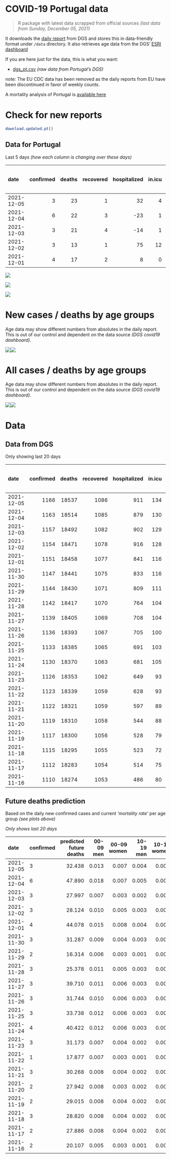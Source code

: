 COVID-19 Portugal data
================

> R package with latest data scrapped from official sources *(last data
> from Sunday, December 05, 2021)*

It downloads the [daily
report](https://covid19.min-saude.pt/relatorio-de-situacao/) from DGS
and stores this in data-friendly format under `/data` directory. It also
retrieves age data from the DGS’ [ESRI
dashboard](https://covid19.min-saude.pt/ponto-de-situacao-atual-em-portugal/)

If you are here just for the data, this is what you want:

-   [dgs\_pt.csv](raw/master/data/dgs_pt.csv) *(raw data from Portugal’s
    DGS)*

note: The EU CDC data has been removed as the daily reports from EU have
been discontinued in favor of weekly counts.

A mortality analysis of Portugal is [available
here](https://averissimo.github.io/covid19-analysis/mortality.html)

# Check for new reports

``` r
download.updated.pt()
```

## Data for Portugal

Last 5 days *(how each column is changing over these days)*

| date       | confirmed | deaths | recovered | hospitalized | in.icu | first vaccine | second vaccine | confirmed m 00-09 | confirmed w 00-09 | confirmed m 10-19 | confirmed w 10-19 | confirmed m 20-29 | confirmed w 20-29 | confirmed m 30-39 | confirmed w 30-39 | confirmed m 40-49 | confirmed w 40-49 | confirmed m 50-59 | confirmed w 50-59 | confirmed m 60-69 | confirmed w 60-69 | confirmed m 70-79 | confirmed w 70-79 | confirmed m 80+ | confirmed w 80+ | death m 00-09 | death w 00-09 | death m 10-19 | death w 10-19 | death m 20-29 | death w 20-29 | death m 30-39 | death w 30-39 | death m 40-49 | death w 40-49 | death m 50-59 | death w 50-59 | death m 60-69 | death w 60-69 | death m 70-79 | death w 70-79 | death m 80+ | death w 80+ |
|:-----------|----------:|-------:|----------:|-------------:|-------:|--------------:|---------------:|------------------:|------------------:|------------------:|------------------:|------------------:|------------------:|------------------:|------------------:|------------------:|------------------:|------------------:|------------------:|------------------:|------------------:|------------------:|------------------:|----------------:|----------------:|--------------:|--------------:|--------------:|--------------:|--------------:|--------------:|--------------:|--------------:|--------------:|--------------:|--------------:|--------------:|--------------:|--------------:|--------------:|--------------:|------------:|------------:|
| 2021-12-05 |         3 |     23 |         1 |           32 |      4 |            NA |             NA |               264 |               258 |               237 |               192 |               307 |               198 |               232 |               256 |               351 |               369 |               208 |               249 |               191 |               204 |                91 |                90 |              34 |              51 |             0 |             0 |             0 |             0 |             0 |             0 |             0 |             0 |             0 |             0 |             1 |             0 |             2 |             0 |             3 |             0 |           7 |          10 |
| 2021-12-04 |         6 |     22 |         3 |          -23 |      1 |            NA |             NA |               356 |               283 |               338 |               283 |               456 |               367 |               428 |               378 |               468 |               528 |               378 |               388 |               274 |               293 |               178 |               151 |              37 |              64 |             0 |             0 |             0 |             0 |             0 |             0 |             0 |             0 |             0 |             0 |             0 |             1 |             2 |             2 |             3 |             5 |           6 |           3 |
| 2021-12-03 |         3 |     21 |         4 |          -14 |      1 |            NA |             NA |               139 |               119 |               138 |               104 |               198 |               145 |               188 |               199 |               214 |               214 |               174 |               160 |               139 |               143 |                91 |                92 |              25 |              49 |             0 |             0 |             0 |             0 |             0 |             0 |             0 |             0 |             0 |             0 |             0 |             0 |             3 |             0 |             0 |             3 |          10 |           5 |
| 2021-12-02 |         3 |     13 |         1 |           75 |     12 |            NA |             NA |               201 |               195 |               158 |               163 |               221 |               157 |               224 |               228 |               233 |               241 |               182 |               195 |               138 |               121 |                86 |                76 |              32 |              47 |             0 |             0 |             0 |             0 |             0 |             0 |             0 |             0 |             0 |             0 |             1 |             0 |             0 |             0 |             1 |             4 |           3 |           4 |
| 2021-12-01 |         4 |     17 |         2 |            8 |      0 |            NA |             NA |               300 |               323 |               274 |               207 |               342 |               243 |               332 |               367 |               384 |               401 |               293 |               327 |               244 |               239 |               125 |               153 |              44 |              69 |             0 |             0 |             0 |             0 |             0 |             0 |             0 |             0 |             0 |             0 |             1 |             0 |             0 |             1 |             5 |             2 |           5 |           3 |

![](README_files/figure-gfm/totals-1.svg)<!-- -->

![](README_files/figure-gfm/differential-1.svg)<!-- -->

![](README_files/figure-gfm/differential_7days-1.svg)<!-- -->

# New cases / deaths by age groups

Age data may show different numbers from absolutes in the daily report.
This is out of our control and dependent on the data source *(DGS
covid19 dashboard)*.

![](README_files/figure-gfm/new_cases_deaths-1.svg)<!-- -->![](README_files/figure-gfm/new_cases_deaths-2.svg)<!-- -->

# All cases / deaths by age groups

Age data may show different numbers from absolutes in the daily report.
This is out of our control and dependent on the data source *(DGS
covid19 dashboard)*.

![](README_files/figure-gfm/total_cases_deaths-1.svg)<!-- -->![](README_files/figure-gfm/total_cases_deaths-2.svg)<!-- -->

# Data

## Data from DGS

Only showing last 20 days

| date       | confirmed | deaths | recovered | hospitalized | in.icu | confirmed m 00-09 | confirmed w 00-09 | confirmed m 10-19 | confirmed w 10-19 | confirmed m 20-29 | confirmed w 20-29 | confirmed m 30-39 | confirmed w 30-39 | confirmed m 40-49 | confirmed w 40-49 | confirmed m 50-59 | confirmed w 50-59 | confirmed m 60-69 | confirmed w 60-69 | confirmed m 70-79 | confirmed w 70-79 | confirmed m 80+ | confirmed w 80+ | death m 00-09 | death w 00-09 | death m 10-19 | death w 10-19 | death m 20-29 | death w 20-29 | death m 30-39 | death w 30-39 | death m 40-49 | death w 40-49 | death m 50-59 | death w 50-59 | death m 60-69 | death w 60-69 | death m 70-79 | death w 70-79 | death m 80+ | death w 80+ | first vaccine | second vaccine |
|:-----------|----------:|-------:|----------:|-------------:|-------:|------------------:|------------------:|------------------:|------------------:|------------------:|------------------:|------------------:|------------------:|------------------:|------------------:|------------------:|------------------:|------------------:|------------------:|------------------:|------------------:|----------------:|----------------:|--------------:|--------------:|--------------:|--------------:|--------------:|--------------:|--------------:|--------------:|--------------:|--------------:|--------------:|--------------:|--------------:|--------------:|--------------:|--------------:|------------:|------------:|--------------:|---------------:|
| 2021-12-05 |      1166 |  18537 |      1086 |          911 |    134 |             39804 |             38342 |             62623 |             61990 |             93007 |             94727 |             80920 |             90221 |             84252 |            102941 |             70406 |             87851 |             51836 |             56984 |             33100 |             37083 |           26862 |           53029 |             2 |             1 |             1 |             1 |             8 |             5 |            27 |            20 |           114 |            72 |           376 |           160 |          1169 |           523 |          2472 |          1514 |        5543 |        6529 |            NA |             NA |
| 2021-12-04 |      1163 |  18514 |      1085 |          879 |    130 |             39540 |             38084 |             62386 |             61798 |             92700 |             94529 |             80688 |             89965 |             83901 |            102572 |             70198 |             87602 |             51645 |             56780 |             33009 |             36993 |           26828 |           52978 |             2 |             1 |             1 |             1 |             8 |             5 |            27 |            20 |           114 |            72 |           375 |           160 |          1167 |           523 |          2469 |          1514 |        5536 |        6519 |            NA |             NA |
| 2021-12-03 |      1157 |  18492 |      1082 |          902 |    129 |             39184 |             37801 |             62048 |             61515 |             92244 |             94162 |             80260 |             89587 |             83433 |            102044 |             69820 |             87214 |             51371 |             56487 |             32831 |             36842 |           26791 |           52914 |             2 |             1 |             1 |             1 |             8 |             5 |            27 |            20 |           114 |            72 |           375 |           159 |          1165 |           521 |          2466 |          1509 |        5530 |        6516 |            NA |             NA |
| 2021-12-02 |      1154 |  18471 |      1078 |          916 |    128 |             39045 |             37682 |             61910 |             61411 |             92046 |             94017 |             80072 |             89388 |             83219 |            101830 |             69646 |             87054 |             51232 |             56344 |             32740 |             36750 |           26766 |           52865 |             2 |             1 |             1 |             1 |             8 |             5 |            27 |            20 |           114 |            72 |           375 |           159 |          1162 |           521 |          2466 |          1506 |        5520 |        6511 |            NA |             NA |
| 2021-12-01 |      1151 |  18458 |      1077 |          841 |    116 |             38844 |             37487 |             61752 |             61248 |             91825 |             93860 |             79848 |             89160 |             82986 |            101589 |             69464 |             86859 |             51094 |             56223 |             32654 |             36674 |           26734 |           52818 |             2 |             1 |             1 |             1 |             8 |             5 |            27 |            20 |           114 |            72 |           374 |           159 |          1162 |           521 |          2465 |          1502 |        5517 |        6507 |            NA |             NA |
| 2021-11-30 |      1147 |  18441 |      1075 |          833 |    116 |             38544 |             37164 |             61478 |             61041 |             91483 |             93617 |             79516 |             88793 |             82602 |            101188 |             69171 |             86532 |             50850 |             55984 |             32529 |             36521 |           26690 |           52749 |             2 |             1 |             1 |             1 |             8 |             5 |            27 |            20 |           114 |            72 |           373 |           159 |          1162 |           520 |          2460 |          1500 |        5512 |        6504 |            NA |             NA |
| 2021-11-29 |      1144 |  18430 |      1071 |          809 |    111 |             38369 |             37009 |             61320 |             60907 |             91246 |             93469 |             79308 |             88587 |             82382 |            100932 |             68986 |             86308 |             50708 |             55832 |             32421 |             36409 |           26661 |           52700 |             2 |             1 |             1 |             1 |             8 |             5 |            27 |            20 |           114 |            72 |           372 |           159 |          1161 |           520 |          2458 |          1498 |        5510 |        6501 |            NA |             NA |
| 2021-11-28 |      1142 |  18417 |      1070 |          764 |    104 |             38247 |             36902 |             61237 |             60834 |             91139 |             93387 |             79166 |             88450 |             82249 |            100790 |             68900 |             86192 |             50628 |             55751 |             32369 |             36363 |           26644 |           52672 |             2 |             1 |             1 |             1 |             8 |             5 |            27 |            20 |           114 |            72 |           371 |           159 |          1160 |           519 |          2457 |          1497 |        5504 |        6499 |            NA |             NA |
| 2021-11-27 |      1139 |  18405 |      1069 |          708 |    104 |             38024 |             36700 |             61046 |             60691 |             90882 |             93231 |             78977 |             88250 |             82026 |            100535 |             68741 |             86005 |             50497 |             55584 |             32292 |             36295 |           26618 |           52630 |             2 |             1 |             1 |             1 |             8 |             5 |            27 |            20 |           114 |            72 |           371 |           158 |          1158 |           519 |          2456 |          1495 |        5501 |        6496 |            NA |             NA |
| 2021-11-26 |      1136 |  18393 |      1067 |          705 |    100 |             37805 |             36465 |             60862 |             60541 |             90604 |             93044 |             78735 |             88016 |             81768 |            100296 |             68548 |             85778 |             50335 |             55387 |             32189 |             36160 |           26567 |           52562 |             2 |             1 |             1 |             1 |             8 |             5 |            27 |            20 |           113 |            72 |           371 |           158 |          1157 |           519 |          2453 |          1494 |        5499 |        6492 |            NA |             NA |
| 2021-11-25 |      1133 |  18385 |      1065 |          691 |    103 |             37612 |             36240 |             60664 |             60393 |             90341 |             92864 |             78520 |             87797 |             81514 |            100023 |             68359 |             85576 |             50174 |             55199 |             32094 |             36048 |           26538 |           52508 |             2 |             1 |             1 |             1 |             8 |             5 |            27 |            20 |           113 |            72 |           371 |           158 |          1157 |           519 |          2451 |          1494 |        5495 |        6490 |            NA |             NA |
| 2021-11-24 |      1130 |  18370 |      1063 |          681 |    105 |             37372 |             36023 |             60503 |             60231 |             90081 |             92711 |             78318 |             87596 |             81300 |             99750 |             68189 |             85374 |             49990 |             55015 |             31993 |             35911 |           26508 |           52454 |             2 |             1 |             1 |             1 |             8 |             5 |            27 |            20 |           113 |            72 |           371 |           158 |          1157 |           519 |          2447 |          1490 |        5491 |        6487 |            NA |             NA |
| 2021-11-23 |      1126 |  18353 |      1062 |          649 |     93 |             37127 |             35783 |             60301 |             60037 |             89793 |             92509 |             78082 |             87344 |             81013 |             99392 |             67958 |             85097 |             49803 |             54800 |             31882 |             35774 |           26466 |           52380 |             2 |             1 |             1 |             1 |             8 |             5 |            27 |            20 |           113 |            72 |           371 |           158 |          1154 |           519 |          2445 |          1488 |        5488 |        6480 |            NA |             NA |
| 2021-11-22 |      1123 |  18339 |      1059 |          628 |     93 |             36996 |             35628 |             60183 |             59929 |             89602 |             92386 |             77913 |             87165 |             80812 |             99145 |             67779 |             84898 |             49667 |             54666 |             31783 |             35672 |           26429 |           52333 |             2 |             1 |             1 |             1 |             8 |             5 |            27 |            20 |           113 |            72 |           370 |           158 |          1153 |           518 |          2442 |          1484 |        5486 |        6478 |            NA |             NA |
| 2021-11-21 |      1122 |  18321 |      1059 |          597 |     89 |             36865 |             35518 |             60097 |             59843 |             89502 |             92309 |             77831 |             87079 |             80693 |             99014 |             67688 |             84804 |             49607 |             54595 |             31735 |             35633 |           26404 |           52296 |             2 |             1 |             1 |             1 |             8 |             5 |            27 |            20 |           112 |            72 |           367 |           158 |          1153 |           517 |          2441 |          1483 |        5482 |        6471 |            NA |             NA |
| 2021-11-20 |      1119 |  18310 |      1058 |          544 |     88 |             36707 |             35359 |             59953 |             59737 |             89338 |             92169 |             77664 |             86926 |             80488 |             98810 |             67534 |             84652 |             49466 |             54429 |             31644 |             35517 |           26375 |           52244 |             2 |             1 |             1 |             1 |             8 |             5 |            27 |            20 |           112 |            72 |           366 |           158 |          1151 |           517 |          2441 |          1482 |        5479 |        6467 |            NA |             NA |
| 2021-11-19 |      1117 |  18300 |      1056 |          528 |     79 |             36554 |             35226 |             59803 |             59638 |             89148 |             92032 |             77505 |             86784 |             80307 |             98603 |             67417 |             84504 |             49375 |             54276 |             31544 |             35420 |           26343 |           52203 |             2 |             1 |             1 |             1 |             8 |             5 |            27 |            20 |           112 |            72 |           366 |           158 |          1151 |           516 |          2439 |          1481 |        5476 |        6464 |            NA |             NA |
| 2021-11-18 |      1115 |  18295 |      1055 |          523 |     72 |             36385 |             35069 |             59691 |             59549 |             88968 |             91862 |             77341 |             86629 |             80120 |             98396 |             67277 |             84358 |             49283 |             54151 |             31452 |             35312 |           26304 |           52163 |             2 |             1 |             1 |             1 |             8 |             5 |            27 |            20 |           112 |            72 |           366 |           158 |          1151 |           516 |          2437 |          1481 |        5474 |        6463 |            NA |             NA |
| 2021-11-17 |      1112 |  18283 |      1054 |          514 |     75 |             36229 |             34901 |             59575 |             59444 |             88791 |             91748 |             77189 |             86444 |             79961 |             98182 |             67139 |             84186 |             49159 |             54019 |             31351 |             35195 |           26276 |           52121 |             2 |             1 |             1 |             1 |             8 |             5 |            27 |            20 |           112 |            72 |           366 |           158 |          1150 |           516 |          2437 |          1478 |        5471 |        6458 |            NA |             NA |
| 2021-11-16 |      1110 |  18274 |      1053 |          486 |     80 |             36070 |             34759 |             59427 |             59354 |             88583 |             91596 |             77005 |             86255 |             79767 |             97977 |             66977 |             83993 |             49052 |             53885 |             31264 |             35103 |           26246 |           52072 |             2 |             1 |             1 |             1 |             8 |             5 |            27 |            20 |           112 |            72 |           366 |           158 |          1149 |           516 |          2435 |          1476 |        5471 |        6454 |            NA |             NA |

## Future deaths prediction

Based on the daily new confirmed cases and current *‘mortality rate’*
per age group *(see plots above)*

*Only shows last 20 days*

| date       | confirmed | predicted future deaths | 00-09 men | 00-09 women | 10-19 men | 10-19 women | 20-29 men | 20-29 women | 30-39 men | 30-39 women | 40-49 men | 40-49 women | 50-59 men | 50-59 women | 60-69 men | 60-69 women | 70-79 men | 70-79 women | 80+ men | 80+ women |
|:-----------|:----------|------------------------:|----------:|------------:|----------:|------------:|----------:|------------:|----------:|------------:|----------:|------------:|----------:|------------:|----------:|------------:|----------:|------------:|--------:|----------:|
| 2021-12-05 | 3         |                  32.438 |     0.013 |       0.007 |     0.004 |       0.003 |     0.026 |       0.010 |     0.077 |       0.057 |     0.475 |       0.258 |     1.111 |       0.453 |     4.307 |       1.872 |     6.796 |       3.674 |   7.016 |     6.279 |
| 2021-12-04 | 6         |                  47.890 |     0.018 |       0.007 |     0.005 |       0.005 |     0.039 |       0.019 |     0.143 |       0.084 |     0.633 |       0.369 |     2.019 |       0.707 |     6.179 |       2.689 |    13.294 |       6.165 |   7.635 |     7.880 |
| 2021-12-03 | 3         |                  27.997 |     0.007 |       0.003 |     0.002 |       0.002 |     0.017 |       0.008 |     0.063 |       0.044 |     0.290 |       0.150 |     0.929 |       0.291 |     3.135 |       1.312 |     6.796 |       3.756 |   5.159 |     6.033 |
| 2021-12-02 | 3         |                  28.124 |     0.010 |       0.005 |     0.003 |       0.003 |     0.019 |       0.008 |     0.075 |       0.051 |     0.315 |       0.169 |     0.972 |       0.355 |     3.112 |       1.111 |     6.423 |       3.103 |   6.603 |     5.787 |
| 2021-12-01 | 4         |                  44.078 |     0.015 |       0.008 |     0.004 |       0.003 |     0.029 |       0.013 |     0.111 |       0.081 |     0.520 |       0.280 |     1.565 |       0.596 |     5.503 |       2.194 |     9.335 |       6.247 |   9.079 |     8.495 |
| 2021-11-30 | 3         |                  31.287 |     0.009 |       0.004 |     0.003 |       0.002 |     0.020 |       0.008 |     0.069 |       0.046 |     0.298 |       0.179 |     0.988 |       0.408 |     3.202 |       1.395 |     8.066 |       4.573 |   5.984 |     6.033 |
| 2021-11-29 | 2         |                  16.314 |     0.006 |       0.003 |     0.001 |       0.001 |     0.009 |       0.004 |     0.047 |       0.030 |     0.180 |       0.099 |     0.459 |       0.211 |     1.804 |       0.743 |     3.884 |       1.878 |   3.508 |     3.447 |
| 2021-11-28 | 3         |                  25.378 |     0.011 |       0.005 |     0.003 |       0.002 |     0.022 |       0.008 |     0.063 |       0.044 |     0.302 |       0.178 |     0.849 |       0.341 |     2.954 |       1.533 |     5.751 |       2.776 |   5.365 |     5.171 |
| 2021-11-27 | 3         |                  39.710 |     0.011 |       0.006 |     0.003 |       0.002 |     0.024 |       0.010 |     0.081 |       0.052 |     0.349 |       0.167 |     1.031 |       0.413 |     3.653 |       1.808 |     7.692 |       5.512 |  10.524 |     8.372 |
| 2021-11-26 | 3         |                  31.744 |     0.010 |       0.006 |     0.003 |       0.002 |     0.023 |       0.010 |     0.072 |       0.049 |     0.344 |       0.191 |     1.009 |       0.368 |     3.631 |       1.725 |     7.095 |       4.573 |   5.984 |     6.649 |
| 2021-11-25 | 3         |                  33.738 |     0.012 |       0.006 |     0.003 |       0.003 |     0.022 |       0.008 |     0.067 |       0.045 |     0.290 |       0.191 |     0.908 |       0.368 |     4.150 |       1.689 |     7.543 |       5.593 |   6.191 |     6.649 |
| 2021-11-24 | 4         |                  40.422 |     0.012 |       0.006 |     0.003 |       0.003 |     0.025 |       0.011 |     0.079 |       0.056 |     0.388 |       0.250 |     1.234 |       0.504 |     4.217 |       1.973 |     8.290 |       5.593 |   8.667 |     9.111 |
| 2021-11-23 | 3         |                  31.173 |     0.007 |       0.004 |     0.002 |       0.002 |     0.016 |       0.006 |     0.056 |       0.040 |     0.272 |       0.173 |     0.956 |       0.362 |     3.067 |       1.230 |     7.394 |       4.164 |   7.635 |     5.787 |
| 2021-11-22 | 1         |                  17.877 |     0.007 |       0.003 |     0.001 |       0.001 |     0.009 |       0.004 |     0.027 |       0.019 |     0.161 |       0.092 |     0.486 |       0.171 |     1.353 |       0.652 |     3.585 |       1.592 |   5.159 |     4.555 |
| 2021-11-21 | 3         |                  30.268 |     0.008 |       0.004 |     0.002 |       0.002 |     0.014 |       0.007 |     0.056 |       0.034 |     0.277 |       0.143 |     0.822 |       0.277 |     3.180 |       1.524 |     6.796 |       4.736 |   5.984 |     6.402 |
| 2021-11-20 | 2         |                  27.942 |     0.008 |       0.003 |     0.002 |       0.002 |     0.016 |       0.007 |     0.053 |       0.031 |     0.245 |       0.145 |     0.625 |       0.270 |     2.052 |       1.404 |     7.468 |       3.960 |   6.603 |     5.048 |
| 2021-11-19 | 2         |                  29.015 |     0.008 |       0.004 |     0.002 |       0.001 |     0.015 |       0.009 |     0.055 |       0.034 |     0.253 |       0.145 |     0.748 |       0.266 |     2.075 |       1.147 |     6.871 |       4.409 |   8.048 |     4.925 |
| 2021-11-18 | 3         |                  28.820 |     0.008 |       0.004 |     0.002 |       0.002 |     0.015 |       0.006 |     0.051 |       0.041 |     0.215 |       0.150 |     0.737 |       0.313 |     2.796 |       1.211 |     7.543 |       4.777 |   5.778 |     5.171 |
| 2021-11-17 | 2         |                  27.886 |     0.008 |       0.004 |     0.002 |       0.001 |     0.018 |       0.008 |     0.061 |       0.042 |     0.262 |       0.143 |     0.865 |       0.352 |     2.413 |       1.230 |     6.497 |       3.756 |   6.191 |     6.033 |
| 2021-11-16 | 2         |                  20.107 |     0.005 |       0.003 |     0.001 |       0.001 |     0.011 |       0.005 |     0.041 |       0.027 |     0.172 |       0.103 |     0.486 |       0.191 |     1.579 |       1.010 |     4.929 |       3.144 |   4.952 |     3.447 |
